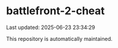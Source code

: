 # battlefront-2-cheat

Last updated: 2025-06-23 23:34:29

This repository is automatically maintained.
